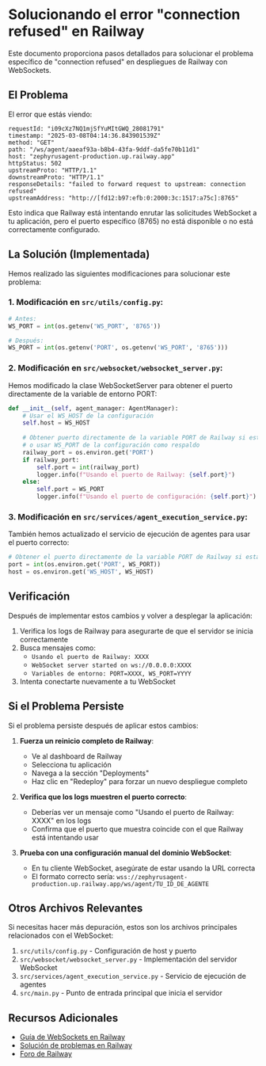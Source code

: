 # Solucionando el error "connection refused" en Railway

Este documento proporciona pasos detallados para solucionar el problema específico de "connection refused" en despliegues de Railway con WebSockets.

## El Problema

El error que estás viendo:

```
requestId: "i09cXz7NQ1mjSfYuMItGWQ_28081791"
timestamp: "2025-03-08T04:14:36.843901539Z"
method: "GET"
path: "/ws/agent/aaeaf93a-b8b4-43fa-9ddf-da5fe70b11d1"
host: "zephyrusagent-production.up.railway.app"
httpStatus: 502
upstreamProto: "HTTP/1.1"
downstreamProto: "HTTP/1.1"
responseDetails: "failed to forward request to upstream: connection refused"
upstreamAddress: "http://[fd12:b97:efb:0:2000:3c:1517:a75c]:8765"
```

Esto indica que Railway está intentando enrutar las solicitudes WebSocket a tu aplicación, pero el puerto específico (8765) no está disponible o no está correctamente configurado.

## La Solución (Implementada)

Hemos realizado las siguientes modificaciones para solucionar este problema:

### 1. Modificación en `src/utils/config.py`:

```python
# Antes:
WS_PORT = int(os.getenv('WS_PORT', '8765'))

# Después:
WS_PORT = int(os.getenv('PORT', os.getenv('WS_PORT', '8765')))
```

### 2. Modificación en `src/websocket/websocket_server.py`:

Hemos modificado la clase WebSocketServer para obtener el puerto directamente de la variable de entorno PORT:

```python
def __init__(self, agent_manager: AgentManager):
    # Usar el WS_HOST de la configuración
    self.host = WS_HOST
    
    # Obtener puerto directamente de la variable PORT de Railway si está disponible
    # o usar WS_PORT de la configuración como respaldo
    railway_port = os.environ.get('PORT')
    if railway_port:
        self.port = int(railway_port)
        logger.info(f"Usando el puerto de Railway: {self.port}")
    else:
        self.port = WS_PORT
        logger.info(f"Usando el puerto de configuración: {self.port}")
```

### 3. Modificación en `src/services/agent_execution_service.py`:

También hemos actualizado el servicio de ejecución de agentes para usar el puerto correcto:

```python
# Obtener el puerto directamente de la variable PORT de Railway si está disponible
port = int(os.environ.get('PORT', WS_PORT))
host = os.environ.get('WS_HOST', WS_HOST)
```

## Verificación

Después de implementar estos cambios y volver a desplegar la aplicación:

1. Verifica los logs de Railway para asegurarte de que el servidor se inicia correctamente
2. Busca mensajes como:
   - `Usando el puerto de Railway: XXXX`
   - `WebSocket server started on ws://0.0.0.0:XXXX`
   - `Variables de entorno: PORT=XXXX, WS_PORT=YYYY`
3. Intenta conectarte nuevamente a tu WebSocket

## Si el Problema Persiste

Si el problema persiste después de aplicar estos cambios:

1. **Fuerza un reinicio completo de Railway**:
   - Ve al dashboard de Railway
   - Selecciona tu aplicación
   - Navega a la sección "Deployments"
   - Haz clic en "Redeploy" para forzar un nuevo despliegue completo

2. **Verifica que los logs muestren el puerto correcto**:
   - Deberías ver un mensaje como "Usando el puerto de Railway: XXXX" en los logs
   - Confirma que el puerto que muestra coincide con el que Railway está intentando usar

3. **Prueba con una configuración manual del dominio WebSocket**:
   - En tu cliente WebSocket, asegúrate de estar usando la URL correcta
   - El formato correcto sería: `wss://zephyrusagent-production.up.railway.app/ws/agent/TU_ID_DE_AGENTE`

## Otros Archivos Relevantes

Si necesitas hacer más depuración, estos son los archivos principales relacionados con el WebSocket:

1. `src/utils/config.py` - Configuración de host y puerto
2. `src/websocket/websocket_server.py` - Implementación del servidor WebSocket
3. `src/services/agent_execution_service.py` - Servicio de ejecución de agentes
4. `src/main.py` - Punto de entrada principal que inicia el servidor

## Recursos Adicionales

- [Guía de WebSockets en Railway](https://docs.railway.app/guides/websockets)
- [Solución de problemas en Railway](https://docs.railway.app/troubleshoot/railway-up)
- [Foro de Railway](https://railway.app/community) 